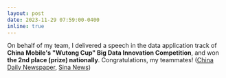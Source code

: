 ```yaml
---
layout: post
date: 2023-11-29 07:59:00-0400
inline: true
---
```


On behalf of my team, I delivered a speech in the data application track of **China Mobile's "Wutong Cup" Big Data Innovation Competition**, and won **the 2nd place (prize) nationally**. Congratulations, my teammates! ([China Daily Newspaper](https://cs.whu.edu.cn/info/1071/37491.htm), [Sina News](https://news.sina.com.cn/shangxunfushen/2023-11-29/detail-imzwfvuw3998460.shtml))